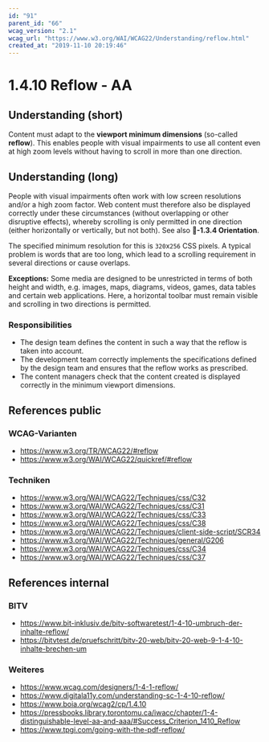 ```yaml
---
id: "91"
parent_id: "66"
wcag_version: "2.1"
wcag_url: "https://www.w3.org/WAI/WCAG22/Understanding/reflow.html"
created_at: "2019-11-10 20:19:46"
---
```


# 1.4.10 Reflow - AA

## Understanding (short)

Content must adapt to the **viewport minimum dimensions** (so-called **reflow**). This enables people with visual impairments to use all content even at high zoom levels without having to scroll in more than one direction.

## Understanding (long)

People with visual impairments often work with low screen resolutions and/or a high zoom factor. Web content must therefore also be displayed correctly under these circumstances (without overlapping or other disruptive effects), whereby scrolling is only permitted in one direction (either horizontally or vertically, but not both). See also **📜-1.3.4 Orientation**.

The specified minimum resolution for this is `320`x`256` CSS pixels. A typical problem is words that are too long, which lead to a scrolling requirement in several directions or cause overlaps.

**Exceptions:** Some media are designed to be unrestricted in terms of both height and width, e.g. images, maps, diagrams, videos, games, data tables and certain web applications. Here, a horizontal toolbar must remain visible and scrolling in two directions is permitted.

### Responsibilities

- The design team defines the content in such a way that the reflow is taken into account.
- The development team correctly implements the specifications defined by the design team and ensures that the reflow works as prescribed.
- The content managers check that the content created is displayed correctly in the minimum viewport dimensions.

## References public

### WCAG-Varianten
- <https://www.w3.org/TR/WCAG22/#reflow>
- <https://www.w3.org/WAI/WCAG22/quickref/#reflow>

### Techniken
- <https://www.w3.org/WAI/WCAG22/Techniques/css/C32>
- <https://www.w3.org/WAI/WCAG22/Techniques/css/C31>
- <https://www.w3.org/WAI/WCAG22/Techniques/css/C33>
- <https://www.w3.org/WAI/WCAG22/Techniques/css/C38>
- <https://www.w3.org/WAI/WCAG22/Techniques/client-side-script/SCR34>
- <https://www.w3.org/WAI/WCAG22/Techniques/general/G206>
- <https://www.w3.org/WAI/WCAG22/Techniques/css/C34>
- <https://www.w3.org/WAI/WCAG22/Techniques/css/C37>

## References internal

### BITV
- <https://www.bit-inklusiv.de/bitv-softwaretest/1-4-10-umbruch-der-inhalte-reflow/>
- <https://bitvtest.de/pruefschritt/bitv-20-web/bitv-20-web-9-1-4-10-inhalte-brechen-um>

### Weiteres
- <https://www.wcag.com/designers/1-4-1-reflow/>
- <https://www.digitala11y.com/understanding-sc-1-4-10-reflow/>
- <https://www.boia.org/wcag2/cp/1.4.10>
- <https://pressbooks.library.torontomu.ca/iwacc/chapter/1-4-distinguishable-level-aa-and-aaa/#Success_Criterion_1410_Reflow>
- <https://www.tpgi.com/going-with-the-pdf-reflow/>